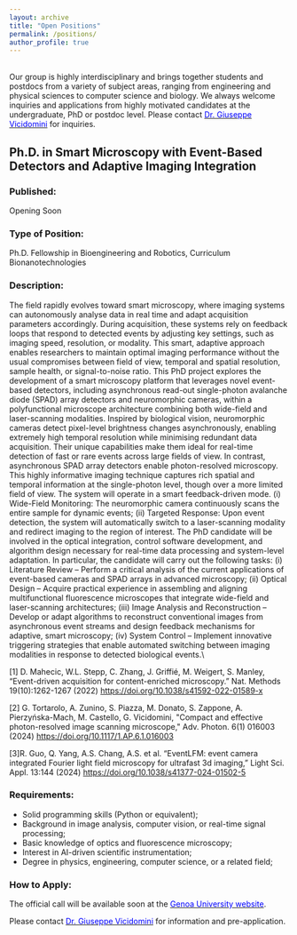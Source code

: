 ```yaml
---
layout: archive
title: "Open Positions"
permalink: /positions/
author_profile: true
---
```

<br>
Our group is highly interdisciplinary and brings together students and postdocs from a variety of subject areas, ranging from engineering and physical sciences to computer science and biology. We always welcome inquiries and applications from highly motivated candidates at the undergraduate, PhD or postdoc level. Please contact <a href="mailto:giuseppe.vicidomini@iit.it?subject=Spontaneous%20Application%20Vicidomini%20Lab"><span style="color:blue">Dr. Giuseppe Vicidomini</span></a> for inquiries.

<h2>Ph.D. in Smart Microscopy with Event-Based Detectors and Adaptive Imaging Integration </h2>
<h3>Published:</h3>
Opening Soon
<h3>Type of Position:</h3>
Ph.D. Fellowship in Bioengineering and Robotics, Curriculum Bionanotechnologies
<h3>Description:</h3>
The field rapidly evolves toward smart microscopy, where imaging systems can autonomously analyse data in real time and adapt acquisition parameters accordingly. During acquisition, these systems rely on feedback loops that respond to detected events by adjusting key settings, such as imaging speed, resolution, or modality. This smart, adaptive approach enables researchers to maintain optimal imaging performance without the usual compromises between field of view, temporal and spatial resolution, sample health, or signal-to-noise ratio.
This PhD project explores the development of a smart microscopy platform that leverages novel event-based detectors, including asynchronous read-out single-photon avalanche diode (SPAD) array detectors and neuromorphic cameras, within a polyfunctional microscope architecture combining both wide-field and laser-scanning modalities. Inspired by biological vision, neuromorphic cameras detect pixel-level brightness changes asynchronously, enabling extremely high temporal resolution while minimising redundant data acquisition. Their unique capabilities make them ideal for real-time detection of fast or rare events across large fields of view. In contrast, asynchronous SPAD array detectors enable photon-resolved microscopy. This highly informative imaging technique captures rich spatial and temporal information at the single-photon level, though over a more limited field of view.
The system will operate in a smart feedback-driven mode. (i) Wide-Field Monitoring: The neuromorphic camera continuously scans the entire sample for dynamic events; (ii) Targeted Response: Upon event detection, the system will automatically switch to a laser-scanning modality and redirect imaging to the region of interest.
The PhD candidate will be involved in the optical integration, control software development, and algorithm design necessary for real-time data processing and system-level adaptation.
In particular, the candidate will carry out the following tasks: (i) Literature Review – Perform a critical analysis of the current applications of event-based cameras and SPAD arrays in advanced microscopy; (ii) Optical Design – Acquire practical experience in assembling and aligning multifunctional fluorescence microscopes that integrate wide-field and laser-scanning architectures; (iii) Image Analysis and Reconstruction – Develop or adapt algorithms to reconstruct conventional images from asynchronous event streams and design feedback mechanisms for adaptive, smart microscopy; (iv) System Control – Implement innovative triggering strategies that enable automated switching between imaging modalities in response to detected biological events.\

[1] D. Mahecic, W.L. Stepp, C. Zhang, J. Griffié, M. Weigert, S. Manley, “Event-driven acquisition for content-enriched microscopy.” Nat. Methods 19(10):1262-1267 (2022) https://doi.org/10.1038/s41592-022-01589-x

[2] G. Tortarolo, A. Zunino, S. Piazza, M. Donato, S. Zappone, A. Pierzyńska-Mach, M. Castello, G. Vicidomini, "Compact and effective photon-resolved image scanning microscope," Adv. Photon. 6(1) 016003 (2024) https://doi.org/10.1117/1.AP.6.1.016003

[3]R. Guo, Q. Yang, A.S. Chang, A.S. et al. “EventLFM: event camera integrated Fourier light field microscopy for ultrafast 3d imaging,” Light Sci. Appl. 13:144 (2024) https://doi.org/10.1038/s41377-024-01502-5


<h3>Requirements:</h3>

*	Solid programming skills (Python or equivalent);
*	Background in image analysis, computer vision, or real-time signal processing;
*	Basic knowledge of optics and fluorescence microscopy;
*	Interest in AI-driven scientific instrumentation;
*	Degree in physics, engineering, computer science, or a related field;

<h3>How to Apply:</h3>
The official call will be available soon at the <a href="https://unige.it/en/phd-programmes"><span style="color:blue">Genoa University website</span></a>.

Please contact <a href="mailto:giuseppe.vicidomini@iit.it?subject=PhD%20Position%202024%20Unige%20VicidominiLab%20(01)"><span style="color:blue">Dr. Giuseppe Vicidomini</span></a> for information and pre-application.

<!---
<h2>Ph.D. Wide-Filed Fluorescence Lifetime Microscopy </h2>
<h3>Published:</h3
6th June 2024 - <span style="color:green"> Open (Deadline 9th July 2024) </span>
<h3>Type of Position:</h3>
Ph.D. Fellowship in Bioengineering and Robotics, Curriculum Bionanotechnologies
<h3>Description:</h3>
Optical microscopy is among the least invasive techniques for visualizing biological structures and functions at near-molecular scales in living cells and organisms. However, many fundamental biological processes relevant to health and disease remain beyond the reach of conventional optical microscopy. Our mission is to design and develop state-of-the- art microscopes and analytical tools that enable biologists to explore living systems with unprecedented spatiotemporal resolutions, reduced invasiveness, and enhanced information content. To achieve this, our projects integrate novel photonics technologies, labelling protocols, optical architectures, spectroscopy techniques, and machine learning approaches. While our primary focus is on technology development, we also collaborate with biologists to test and refine our tools, ensuring they yield new biological insights. The PhD student will be fully integrated into this mission working on a dedicated project involving fluorescence lifetime imaging microscopy (FLIM). FLIM is an advanced imaging technique that combines conventional fluorescence intensity measurements with nanosecond-scale temporal dynamics. This dual capability provides detailed structural and functional information about specimens, allowing for the mapping of protein-protein interactions and biochemical reactions in living cells. In recent years, our group has focused on developing FLIM for laser-scanning microscopy, introducing a novel single-photon detector array composed of a few elements (e.g., 5x5) capable of correlating super-resolved microscopy with fluorescence lifetime imaging [1-3]. However, laser-scanning microscopy suffers from lower temporal resolution (e.g., frame rate) compared to wide-field optical architectures, which require large detector arrays (megapixel).
The aim of this PhD project is to implement a wide-field fluorescence lifetime imaging system with high temporal resolution. This will be achieved by combining innovative optical light-sheet optical architecture with novel large pixellated detector featuring the time-resolved capability.

[1] M. Castello et al., “A robust and versatile platform for image scanning microscopy enabling super-resolution FLIM,” Nat Methods 16(2), 175-178 (2019).

[2] A. Rossetta, et al., “The BrightEyes-TTM as an open-source time-tagging module for democratising single-photon microscopy,” Nat Comm 13, 7406 (2022). 

<h3>Requirements:</h3>
This project is highly multidisciplinary, involving various aspects of the natural sciences. We invite applications from candidates with a Master’s degree or equivalent in Engineering, Physics, or related disciplines. The ideal candidate should demonstrate the ability and motivation to work both independently and collaboratively in an interdisciplinary team. Proficiency in spoken and written English is required. Coding skills, particularly in Python, are highly desirable. Experience in microscopy or control systems will be considered a plus.

<h3>How to Apply:</h3>
In order to apply for this position, it is mandatory to refer to the procedures administered by the Università degli studi di Genova.
The official call is available at this link <a href="https://unige.it/en/phd-programmes"><span style="color:blue">Ph.D. Programmes</span></a> 
--->

<!---
<h2>Ph.D. in New Developments in Fluorescence Lifetime Microscopy </h2>
<h3>Published:</h3>
6th June 2023 - <span style="color:green"> Open (Deadline 10th June 2022) </span>
<h3>Type of Position:</h3>
Ph.D. Fellowship in Bioengineering and Robotics, Curriculum Bionanotechnologies
<h3>Description:</h3>
Optical microscopy is one of the least invasive techniques to visualise biological structure and function – on almost the molecular scale – in living cells and organisms. However, understanding many of the fundamental biological processes relevant to health and disease remains beyond the capabilities of conventional optical microscopy. We aim to design and develop cutting-edge microscopes and analytical tools that allow biologists to peer inside living systems with unprecedented spatiotemporal resolutions and ranges, reduced invasiveness, and augmented information content. To reach this goal, our projects synergically integrate novel photonics technologies, labelling protocols, optical architectures, spectroscopy techniques, and machine learning approaches. Although technology development will always be our focus, we also collaborate with biologists to road-test and refine our tools – and to ensure they enable new biological insights.

The PhD student will be fully integrated into this general mission of the laboratory with a dedicated project on fluorescence lifetime imaging microscopy. Fluorescence lifetime imaging microscopy (FLIM) is an imaging technique which combines the conventional intensity characteristic of the fluorescence signal with its nanosecond scale temporal dynamics. This combination provides access to both the specimen’s structural and  functional information. Indeed, it allows mapping protein-protein interactions and biochemical reaction in living cells. In the last years our group contributed to combining FLIM to super-resolution microscopy –by introducing the concept of fluorescence lifetime image scanning microscopy [1], and to democratise FLIM – by developing a series of enabling low-cost technologies [1,2]. The PhD student will continue in this direction and his/her specific project will be designed according to his/her background and skills. In particular, the project will be chosen within one or a combination of these goals: (i) the combination of fluorescence lifetime assay with other advanced microscopy techniques; (ii) the development of robust and user-friendly analysis pipelines; (iii) application of FLIM to understand RNA molecule functions and their role in human diseases in the context of RNA therapeutics.

[1] M. Castello et al., “A robust and versatile platform for image scanning microscopy enabling super-resolution FLIM,” Nat Methods 16(2), 175-178 (2019).

[2] A. Rossetta, et al., “The BrightEyes-TTM as an open-source time-tagging module for democratising single-photon microscopy,” Nat Comm 13, 7406 (2022). 

<h3>Requirements:</h3>
The project is extremely multi-disciplinary, and it involves many different aspects of natural sciences. Hence, the position is open to candidates having a Master Degree or equivalent Degree in Engineering, Physics or related disciplines. Ability and motivation to work independently as well as collaboratively in an interdisciplinary team is very important. Good English language speaking and writing skills are required. Coding skills (e.g., Python, MATLAB, C#) are highly desirable. Expertise in microscopy will be considered as a plus.

<h3>How to Apply:</h3>
In order to apply for this position, it is mandatory to refer to the procedures administered by the Università degli studi di Genova.
The official call is available at this link <a href="https://unige.it/en/phd-programmes"><span style="color:blue">Ph.D. Programmes</span></a> 
--->

<!--- 
<h2>Ph.D. in Single-Molecule-Tracking and Imaging with Single-Photon Detector Array </h2>
<h3>Published:</h3>
13th June 2022 - <span style="color:green"> Open (Deadline 30th June 2022)</span>
<h3>Type of Position:</h3>
Ph.D. Fellowship in Bioengineering and Robotics, Curriculum Bionanotechnologies
<h3>Description:</h3>
The aim of the Molecular Microscopy and Spectroscopy group is the theoretical design, development and validation of novel optical and analytical tools that allow the modern biologist to peer inside living biological systems with unprecedented temporal/spatial abilities and massive information content.
The overall objective of the BrightEyes project (ERC–CoG–2018) is to develop a set of innovative and non-invasive imaging and spectroscopy tools able to observe a single- biomolecule at work in a living multi-cellular system. Specifically, by exploring novel single-photon avalanche diode (SPAD) arrays detector, the BrightEyes project will implement an optical system able to continuously (i) track in real-time a biomolecule of interest; (ii) measure its nano-environment and its structural changes; (iii) observe its interactions with other biomolecules; (iv) visualize its sub-cellular micro- environment with nanometer resolution.
Within the context of the BrightEye project, the prime goal of the project will be the implementation of a feedback-based single-molecule tracking (SMT) system and a single-molecule imaging system on a point-scanning microscope equipped with a small SPAD array detector – instead of the classical single-point detector. Both for tracking and imaging the system will be able to register the fluorescence lifetime of the tracked/imaged molecule simultaneously also. 
<h3>Requirements:</h3>

* master degree or equivalent degree preferably in engineering or physics;
* ability and motivation to work independently as well as collaboratively in an interdisciplinary team;
* ability to gather and analyse data from different resources with the aim of building, comprehensible and convincing story;
* coding skills (Python and/or Matlab, C#) are highly desirable; 
* expertise in microscopy will be considered as a plus.
<h3>How to Apply:</h3>
In order to apply for this position, it is mandatory to refer to the procedures administered by the Università degli studi di Genova. The official call is available at this link <a href="https://unige.it/en/students/phd-programmes"><span style="color:blue">Ph.D. Programmes</span></a>
Please contact <a href="mailto:giuseppe.vicidomini@iit.it?subject=PhD%20Position%20Unige%20Vicidomini%20Lab%20(01)"><span style="color:blue">Dr. Giuseppe Vicidomini</span></a> for information.
--->

<!--- <h2>Junior Software Engineer Technician</h2>
<h3>Published:</h3>
18th Janurary 2022 - <span style="color: green">Open (Deadline 2nd February 2022)</span>
<h3>Type of Position:</h3>
Ph.D. Technician
<h3>Description:</h3>
At IIT we work enthusiastically to develop human-centered Science and Technology to tackle some of the most pressing societal challenges of our times and transfer these technologies to the production system and society. Our Genoa headquarter is strictly inter-connected with our 11 centres around Italy and two outer-stations based in the US for a truly interdisciplinary experience.

You’d be working in a multicultural and multi-disciplinary group, where Physicists, Engineers, Computer Scientists, and Biologists collaborate, each with their own expertise, to carry out common research.

The Molecular Microscopy and Spectroscopy (MMS) Research line is coordinated by Dr. Giuseppe Vicidomini, who has extensive experience in advanced fluorescence microscopy techniques, and image processing. The selected candidate will have a key role in the design and implementation of the control system, data acquisition and data analysis software for the optical microscopy and spectroscopy architectures developed within the BrightEyes.

Understanding how biomolecules behave is the holy grail of cell biology research. The cell is a crowed and ever-changing environment where biomolecules jostle around, interact, concentrate, change in structure and organize in a hierarchical way to carry out all the process that regulate life. Deciphering the bimolecular processes underlying the physiology of a cell is fundamental to understand human health, ageing, and diseases. The overall objective of the BrightEyes project is to develop a set of innovative imaging and spectroscopy tools able to observe single-biomolecule at work in a living multi-cellular system.

Within the team, your main responsibilities will be:
* designing and implementing different upgrades for the data acquisition and control software for the custom microscopy architecture realized in the context of the BrightEyes project. The software principally implements an FPGA-based real-time feedback system whose inputs are the signals registered from different photosensors and outputs the signal to control different actuators;
* designing and implementing different upgrades for the graphic-unit-interface of the above control and data-acquisition system;
* administrating and upgrading the repository of the data analysis software of the group;
* generating detailed technical documentations for the developed software.    

The selected candidate will work in strictly collaboration with the researcher staff (Ph.D. students, Postdocs, and Researchers) to ensure the successful integration of their works on the different software described above.

The selected candidate will be assisted and initially trained by senior technicians, who has years of experience in the fields, and who will guarantee a professional growing to the candidate. The lab counts on outstanding equipment and facilities together with strategic collaborations.

This open position is financed by European Research Council (ERC) within the H2020, ERC-2018-COG, BrightEyes project (n. 818669).

<h3>What Would Make You Shine:</h3>

* Master degree in Physics, Mathematics, Engineer or related fields;
* Skills in coding and flexibility with programming languages (e.g., Python, C#); 
* Not be choosy of coding in LabView;
* Ability to work with different development environments (e.g., PyCharm, Visual Studio) and different OS (e.g., Linux, Windows);
* Knowledge of versioning system tools (e.g., GitHub, GitLab);
* Good oral and written communication skills (English language); 
* Ability to work independently and collaboratively in a highly interdisciplinary, dynamic, and international environment;
* High motivatation; 
* Meticulous organization;
* Problem solving attitude. 

<h3>Extra Awesome:</h3>
 
* Knowledge FPGA coding (e.g., NI LabView FPGA, VHDL, Verilog); 
* Experiences in GUI development (e.g., QT);
* Experiences in data-acquisition and control systems;
* Experiences in data analysis with high-level tools (e.g.Python Numpy, Matlab); 
* Electronics Prototyping.
 
<h3>Compensation and Benefits:</h3>
 
* Private health care coverage;
* Wide range of staff discounts;
* Two days of teleworking per week (once the selected candidate reaches a high level of autonomy);
* Flexible working time. 
 
<h3>What's For You:</h3>
 
* An equal, inclusive and multicultural environment ready to welcome you with open arms. Discrimination is a big NO for us!
* We like contamination and encourage you to mingle and discover what other people are up to in our labs! 
* If paperwork is not your piece of cake, we got you! There’s a specialized team working to help you with that, especially during your relocation! 
* If you are a startupper or a business-minded person, you will find some exceptionally gifted professionals ready to nurture and guide your attitude and aspirations.
* If you want your work to have a real impact, in IIT you will find an innovative and stimulating culture that drives our mission to contribute to the improvement and well-being of society!
* We stick to our values! Integrity, courage, societal responsibility and inclusivity are the values we believe in! They define us and our actions in our everyday life. They guide us to accomplish IIT mission!

<h3>How to Apply:</h3>

Please submit your application using the online <a href="https://iit.taleo.net/careersection/ex/jobdetail.ftl?lang=it&job=2200000E"><span style="color:blue">online form</span></a> and including a detailed CV, university transcripts, cover letter (outlining motivation, experience and qualifications) and contact details for references.
Further enquires may be sent to <a href="mailto:giuseppe.vicidomini@iit.it?subject=Technician%20Position%20Vicidomini%20Lab%20(2200000E)"><span style="color:blue">Dr. Giuseppe Vicidomini</span></a>.
--->

<!---
<h2>Ph.D. in New Developments in Advanced Light Microscopy </h2>
<h3>Published:</h3>
29th April 2021 - <span style="color:red"> Colose (Deadline 28th September 2021)</span>
<h3>Type of Position:</h3>
Ph.D. Fellowship in Bioengineering and Robotics, Curriculum Bionanotechnologies
<h3>Description:</h3>
The processes of Life are naturally dynamic in space and time from the molecular to the organismal level. Among the different imaging techniques, light microscopy is the only one that potentially can work across this full scale of biological organisation. Ideally, light microscopy is able to visualise the inner workings of proteins, protein complexes, organelles, cells, tissues, organs and whole organisms. However, in practice each specific microscopy techniques poses some fundamental limitations in terms of spatiotemporal resolutions/ranges, labelling, invasiveness, and information contents.
The core research of our group (Molecular Microscopy and Spectroscopy, MMS) is the design, development, and validation of novel optical, biological and computational tools that allow the modern biologists to peer inside living cells with unprecedented spatiotemporal resolutions/ranges, minimal invasiveness, and augmented information content. This goal can be achieved only by working across many disciplines, from physics to engineering, from computer science to biology.

The PhD student will be fully integrated in this general mission and his/her specific project will be design according to his/her background and skills. Current general projects, among which the candidate will contribute, consist in (i) the implementation of super-resolution laser scanning microscopy techniques (e.g., STED and image-scanning microscopy) for deep- and multi-parameter imaging which leverage a unique class of single-photon detector array recently introduce by our group; (ii) the realisation of single-molecule spectroscopy/imaging/tracking architectures which combines nanometre 3D spatial resolution, high-throughput, and ability to quantitatively study the function and structure of different multi-protein machineries/bio-molecules; (iii) the realisation of a wide-field based microscopy technique for large field-of-view and fast imaging based on non-conventional illumination and detection schemes; (iv) design of computational tools in the context of the above projects for improving the imaging quality, and/or reconstruct the finale images, and/or decodes from the dataset the maximum number of specimen information. The PhD student will work in the realisation of these novel methods in order to investigate the most exciting unresolved question from Life sciences. 
The PhD student will benefit significantly from the active collaborations of the MMS group with the several computational and photonics groups of the Istituto Italiano di Tecnologia. 
<h3>Requirements:</h3>
The project is extremely multi-disciplinary, and it involves many different aspects. Hence, the position is open to candidate having a Master’s degree in one of the following areas: Physical Science, Computer Science, and Engineering. Ability and motivation to work independently as well as collaboratively in an interdisciplinary team is very important. Good English language speaking and writing skills are required. For Computer Science candidates good coding skills (preferably in Phyton) and knowledge in Artificial Inteligence are important.
<h3>How to Apply:</h3>
In order to apply for this position, it is mandatory to refer to the procedures administered by the Università degli studi di Genova. The official call is available at this link <a href="https://unige.it/en/students/phd-programmes"><span style="color:blue">Ph.D. Programmes</span></a>
Please contact <a href="mailto:giuseppe.vicidomini@iit.it?subject=PhD%20Position%20Unige%20Vicidomini%20Lab%20(01)"><span style="color:blue">Dr. Giuseppe Vicidomini</span></a> for information.
--->

<!---
<h2>Ph.D. in Investigation of Biomolecular Processes with Advance Light Microscopy </h2>
<h3>Published:</h3>
29th April 2021 - <span style="color: red"> Close (Deadline 15th June 2021)</span>
<h3>Type of Position:</h3>
Ph.D. Fellowship in Bioengineering and Robotics, Curriculum Bionanotechnologies
<h3>Description:</h3>
The processes of Life are naturally dynamic in space and time from the molecular to the organismal level. Among the different imaging techniques, light microscopy is the only one that potentially can work across this full scale of biological organisation. Ideally, light microscopy is able to visualise the inner workings of proteins, protein complexes, organelles, cells, tissues, organs and whole organisms. However, in practice each specific microscopy techniques poses some fundamental limitations in terms of spatiotemporal resolutions/ranges, labelling, invasiveness, and information contents.
The core research of our group (Molecular Microscopy and Spectroscopy, MMS) is the design, development, and validation of novel optical, biological and computational tools that allow the modern biologists to peer inside living cells with unprecedented spatiotemporal resolutions/ranges, minimal invasiveness, and augmented information content. This goal can be achieved only by working across many disciplines, from physics to engineering, from computer science to biology.

The PhD student will be fully integrated in this general mission and will use the most advanced optical methods and analysis tools developed by the group, and available at the Italian Institute of Technology, to answer fundamental questions for RNA biology and/or neuroscience. As example, our group recently developed a fluorescence fluctuation spectroscopy (FFS) technique based a novel single-photon detector array. This novel system allows to implement several FFS techniques (such as spot-variation fluorescence correlation spectroscopy, pair-correlation analysis, and image-derived mean squared displacement analysis) combined with different time-resolved spectroscopy method (such as fluorescence lifetime), thus opening to high-information content experiments for deciphering biomolecule dynamics and interactions in living-cell. The group validated the system on test samples, and now is aiming to apply the method to study RNA-based biomolecules and synaptic proteins. A particular attention will be dedicated to question concerning the role of non-coding RNA in gene expression control.
The PhD student will benefit significantly from the active collaborations of the MMS group with the several groups of the LifeTech domain within the Istituto Italiano di Tecnologia. 
 
<h3>Requirements:</h3>
The project is open to candidate having a Master’s degree in one of the following areas: Engineering, and Biological Science. Ability and motivation to work independently as well as collaboratively in an interdisciplinary team is very important. Good English language speaking and writing skills are required. Previous research experiences in cell culture, cellular transfection, and fluorescence microscope are very important.
<h3>How to Apply:</h3>
In order to apply for this position, it is mandatory to refer to the procedures administered by the Università degli studi di Genova. The official call is available at this link <a href="http://phd.dibris.unige.it/biorob/index.php/how-to-apply"><span style="color:blue">Ph.D. Programmes</span></a>. Please contact <a href="mailto:giuseppe.vicidomini@iit.it?subject=PhD%20Position%20Unige%20Vicidomini%20Lab%20(02)"><span style="color:blue">Dr. Giuseppe Vicidomini</span></a> for information.
--->

<!---
<h2>Postdoc Position in Advanced Fluorescence Microscopy</h2>
<h3>Published:</h3>
14th October 2020 - <span style="color: red">Closed (Deadline 13th November 2020)</span>
<h3>Type of Position:</h3>
Ph.D. Postdoc Fellow
<h3>Description:</h3>
Fondazione Istituto Italiano di Tecnologia - IIT (www.iit.it) is offering a Postdoctoral position to a well-qualified, highly motivated and dynamic young scientist who wishes to develop cutting edge optical microscopy, in a friendly and stimulating environment. The successful candidate will join the “Molecular Microscopy and Spectroscopy” Research Line led by Dr. Giuseppe Vicidomini.

Optical microscopy and spectroscopy techniques, for already almost a century, have been the workhorses in the studies of structure and function of cells. However spatiotemporal resolution, labelling, and contrast methods of  conventional microscopy and spectroscopy techniques have some fundamental limitations, that currently hinder the investigation of the smallest and fastest puzzling mysteries of life. Moreover, a large part of the information collected by a microscope is often lost (because of averaging, for example) or not taken advantage of. The core research of the “Molecular Microscopy and Spectroscopy” group is the design, development, and validation of novel optical and analytical tools to break these limitations, and thus, to allow the future biologists to study living cells and organisms with unprecedented temporal-spatial resolutions, minimal invasiveness, and maximal information content.
As a Postdoc, the selected candidate will implement a custom microscopy architecture for fast, deep and multi-dimensional imaging -- by developing novel optical as well as computational approaches. All the latest tools in a microscope-builders toolbox will be available to the selected candidate, who will also have the possibility to give his/her contribution to different application projects. Indeed, the developed microscopy architecture will be used both in the context of Life sciences, e.g. for RNA imaging, and material science, e.g. for material-interface imaging. 
<h3>Requirements:</h3>
Applicants must hold an internationally recognized Ph.D. or equivalent degree (or evidence of its completion in the nearest future) preferably in applied Physics or Bioengineering. Strong experiences in optics and microscopy are a must. Experience in adaptive optics with deformable mirrors and/or spatial light modulators is highly desirable. Coding skills (Python and C#) and expertise in hardware control (FPGA, with LabVIEW) will be considered a plus. The ability and motivation to work independently as well as collaboratively in an interdisciplinary team are crucial. Good English language skill, both spoken and written, is required.
Salary will be commensurate to qualifications and experience and in line with international standards.
The selected candidate will engage in regular mentoring sessions with the PI, providing opportunities to interact and collaborate with research groups across disciplines, thereby preparing the Postdoc for an independent academic career.
<h3>How to Apply:</h3>
Applications, including detailed Curriculum Vitae, a cover letter, a research statement and name and contacts of 2 referees, must be submitted through the online form at this <a href="https://iit.taleo.net/careersection/ex/jobdetail.ftl?lang=en&job=2000003P"><span style="color:blue">link</span></a>.
Further enquires may be sent to <a href="mailto:giuseppe.vicidomini@iit.it?subject=PostDoc%20Position%20Vicidomini%20Lab%20(2000003P)"><span style="color:blue">Dr. Giuseppe Vicidomini</span></a>.
--->

<!---
<h2>Postdoc Position in Image Processing and Analysis for Fluorescence Microscopy</h2>
<h3>Published:</h3>
5th October 2020 - <span style="color: red">Closed (Deadline 5th November 2020)</span>
<h3>Type of Position:</h3>
Ph.D. Postdoc Fellow
<h3>Description:</h3>
Fondazione Istituto Italiano di Tecnologia - IIT (www.iit.it) invites qualified level applicants for a Post Doc position at the “Molecular Microscopy and Spectroscopy” Research Line lead by Dr. Giuseppe Vicidomini.

Recent technological advancements in fluorescence microscopy have made it possible to collect rich, multi-parametric data – such as the emission spectra, the excitation spectra, the excited-state lifetime, the polarization, and the photon statistics – of the specimen under investigation, simultaneously, in a single measurement, with a single instrument. As a result, the collected data cannot anymore be considered simply an image, but a multi-dimensional dataset from which one can not only extract the specimen structural information, but functional information as well. Currently, there is a huge lack of analytical methods and algorithms to effectively take advantage of the wealth of information that the current state-of-the-art microscopes collect. As a Postdoc at MMS (IIT) the selected candidate will take charge of developing such methods.
The selected candidate will use different computational tools, including deep/machine learning approaches, to explore this multi-dimensional data and extract more detailed sample structural and functional information. The candidate will work on datasets collected by different microscopy architectures, from super-resolution microscopes to conventional systems, having the possibility to give his/her contribution to many different projects, and at the same time to get a very broad understanding of the data analysis workflows in different microscopy methods and applications.
<h3>Requirements:</h3>
Essentials qualifications for this position include a Ph.D. in computer science, physics, engineering, or closely related discipline. Advanced coding skills (Python and C#), abilities in maintaining and sharing code repositories (git), and previous experience with deep learning are highly desirable. The ability and motivation to work independently as well as collaboratively in an interdisciplinary team are crucial. Good English language skill, both spoken and written, is required. 
Expertise in microscopy and controlling system will be considered a plus.
<h3>How to Apply:</h3>
Applications, including detailed Curriculum Vitae, a cover letter, a research statement and name and contacts of 2 referees, must be submitted through the online form at this <a href="https://iit.taleo.net/careersection/ex/jobdetail.ftl?lang=en&job=2000003H"><span style="color:blue">link</span></a>.
Further enquires may be sent to <a href="mailto:giuseppe.vicidomini@iit.it?subject=PostDoc%20Position%20Vicidomini%20Lab%20(2000003H)"><span style="color:blue">Dr. Giuseppe Vicidomini</span></a>.
--->

<!---
<h2>Fellow Position in Bio-Molecular Dynamics</h2>
<h3>Published:</h3>
15th October 2020 - <span style="color: red">Closed (Deadline 30th October 2020)</span>
<h3>Type of Position:</h3>
Fellow
<h3>Description:</h3>
The Molecular Microscopy and Spectroscopy (MMS) Research Line of the Fondazione Istituto Italiano di Tecnologia (IIT) in Genoa is currently looking for an enthusiastic candidate with a background in the field of Biology, Biotechnology, Biophysics or Bio-engineering for a Fellow position.

The selected candidate will work on a challenging interdisciplinary project to study the dynamics of bio-molecules in live cells. More specifically, the MMS group recently developed a fluorescence fluctuation spectroscopy (FFS) technique based on a confocal microscopy setup with a novel SPAD array detector and a multichannel photon time-tagging platform. Several FFS techniques, such as spot-variation fluorescence correlation spectroscopy, pair-correlation analysis, and image-derived mean squared displacement analysis, were validated on test samples. The MMS group is now aiming to apply FFS to biological samples. 
The selected candidate will learn the ins and outs of SPAD array based optical microscopy and spectroscopy and, in return, will offer the MMS group biological knowhow and support with the cell experiments. 
<h3>Requirements:</h3>
The position is open in particular to graduated students who want to have a lab experience before applying for a Ph.D. Position, also Bachelor students are encouraged to apply.  
<h3>How to Apply:</h3>
Applications, including detailed Curriculum Vitae, and name and contacts of, at least, twor referees, must be submitted through the online form at this <a href="https://iit.taleo.net/careersection/ex/jobdetail.ftl?lang=en&job=2000003U"><span style="color:blue">link</span></a>.
Further enquires may be sent to <a href="mailto:giuseppe.vicidomini@iit.it?subject=Fellow%20Position%20Vicidomini%20Lab%20(2000003U)"><span style="color:blue">Dr. Giuseppe Vicidomini</span></a>.
--->

<!---
<h2>Ph.D. in Advanced Optical Microscopy for Life Science</h2>
<h3>Published:</h3>
1st June 2020 - <span style="color: red">Closed (Deadline 15th June 2020)</span>
<h3>Type of Position:</h3>
Ph.D. Fellowship in Bioengineering and Robotics, Curriculum Bionanotechnologies
<h3>Description:</h3>
The processes of Life are naturally dynamic in space and time from the molecular to the organismal level. Among the different imaging techniques, light microscopy is the only one that potentially can work across this full scale of biological organisation. Ideally, light microscopy is able to visualise the inner workings of proteins, protein complexes, organelles, cells, tissues, organs and whole organisms. However, in practice each specific microscopy techniques poses some fundamental limitations in terms of spatiotemporal resolutions/ranges, labelling, invasiveness, and information contents.
The core research of our group is the design, development, and validation of novel optical, biological and computational tools that allow the modern biologists to peer inside living cells with unprecedented spatiotemporal resolutions/ranges, minimal invasiveness, and augmented information content. This goal can be achieved only by working across many disciplines, from physics to engineering, from computer science to biology.
The PhD student will be fully integrated in this general mission and his/her specific project will be design according to his/her background and skills. Current projects consist in (i) the implementation of a novel super resolution laser scanning microscopy technique which leverage a unique single-photon detector array recently introduce by our group; (ii) the optimisation of stimulated-emission-depletion (STED) super-resolution microscopy for live-cell investigation by using the ultimate technologies introduced from different research fields, from labelling protocol to lasers, from detectors to electronic; (iii) the realisation of a new single-molecule spectroscopy/imaging/tracking architecture which combines nanometre 3D spatial resolution, microsecond temporal resolution, ability to quantitatively study the function and structure of different multi-protein machineries/bio-molecules, and high-throughput (iv) design of new computational tools for improving the imaging quality and to decodes from a single experiment the maximum number of information, such as protein copy numbers, and the biomolecule functional changes due to environmental factors.
The PhD student will work in the realisation of these novel methods and/or in their applications to real experimental investigations in order to investigate the most exciting unresolved question from Life sciences. A particular attention will be dedicated to question concerning the role of non-coding RNA in gene expression control.
The PhD student will benefit significantly from the active collaborations of the Molecular Microscopy and Spectroscopy group with the several groups of the LifeTech domain within the Istituto Italiano di Tecnologia.
<h3>Requirements:</h3>
The project is extremely multi-disciplinary, and it involves many different aspects. Hence, the position is open to candidate having a Master’s degree in one of the following areas: Physical Science, Computer Science, Engineering, and Biological Science. Ability and motivation to work independently as well as collaboratively in an interdisciplinary team is very important. Good English language speaking and writing skills are required.
<h3>How to Apply:</h3>
In order to apply for this position, it is mandatory to refer to the procedures administered by the Università degli studi di Genova. The official call is available at this link <a href="https://unige.it/en/usg/en/phd-programmes"><span style="color:blue">Ph.D. Programmes</span></a>. Please contact <a href="mailto:giuseppe.vicidomini@iit.it?subject=Spontaneous%20Application%20Vicidomini%20Lab"><span style="color:blue">Dr. Giuseppe Vicidomini</span></a> for information.
--->

<!---
<h2>Postdoc Position on Image Processing and Analysis for Super-Resolution Microscopy </h2>
<h3>Published:</h3>
15st February 2019 - <span style="color: red">Closed (Deadline 15th March 2020)</span>
<h3>Type of Position:</h3>
Ph.D. Postdoc Fellow
<h3>Description:</h3>
Our group recently introduced a novel single-photon detector array (Castello et al., Nat. Methods, 16, 175–178, 2019) that integrated into a laser-scanning microscope allows measuring the arrival-time and the image-plane position of the detected photons. This ability gives access to a series of novel spatial and temporal dimensions typically discarded/averaged during the microscope image formation process. The candidate will use image deconvolution, deep/machine learning, or other computational tools to explore these new dimensions and achieve better microscopy performances (e.g., information content, and the spatial and temporal resolution/range).
<h3>Requirements:</h3>
Essentials qualifications for this position include a Ph.D. in computer science, physics, engineering, or closely related discipline. Advanced coding skills (Python and C#), abilities in maintaining and sharing code repositories (Github and Jupyter), and previous experience with deep learning are highly desirable. The ability and motivation to work independently as well as collaboratively in an interdisciplinary team are crucial. Good English language speaking and writing skills are required.
<h3>How to Apply:</h3>
To apply for this position and to get more information, please contact <a href="mailto:giuseppe.vicidomini@iit.it?subject=Spontaneous%20Application%20Vicidomini%20Lab"><span style="color:blue">Dr. Giuseppe Vicidomini</span></a>.
--->

